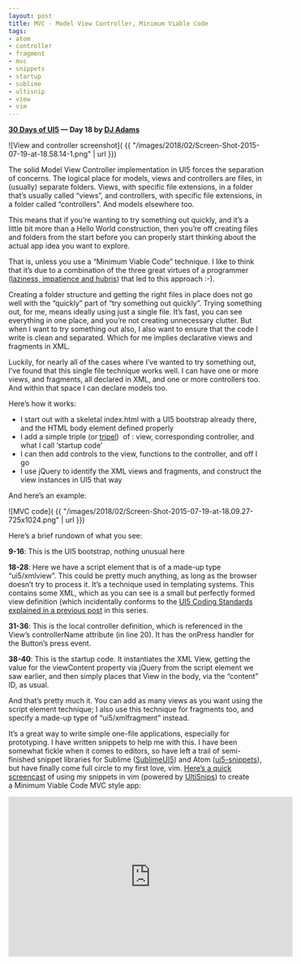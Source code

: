```yaml
---
layout: post
title: MVC - Model View Controller, Minimum Viable Code
tags:
- atom
- controller
- fragment
- mvc
- snippets
- startup
- sublime
- ultisnip
- view
- vim
---
```


**[30 Days of UI5](/2015/07/04/30-days-of-ui5/) &mdash; Day 18 by [DJ Adams](//qmacro.org/about/)**

![View and controller screenshot]( {{ "/images/2018/02/Screen-Shot-2015-07-19-at-18.58.14-1.png" | url }})

The solid Model View Controller implementation in UI5 forces the separation of concerns. The logical place for models, views and controllers are files, in (usually) separate folders. Views, with specific file extensions, in a folder that’s usually called “views”, and controllers, with specific file extensions, in a folder called “controllers”. And models elsewhere too.

This means that if you’re wanting to try something out quickly, and it’s a little bit more than a Hello World construction, then you’re off creating files and folders from the start before you can properly start thinking about the actual app idea you want to explore.

That is, unless you use a “Minimum Viable Code” technique. I like to think that it’s due to a combination of the three great virtues of a programmer ([laziness, impatience and hubris](http://c2.com/cgi/wiki?LazinessImpatienceHubris)) that led to this approach :-).

Creating a folder structure and getting the right files in place does not go well with the “quickly” part of “try something out quickly”. Trying something out, for me, means ideally using just a single file. It’s fast, you can see everything in one place, and you’re not creating unnecessary clutter. But when I want to try something out also, I also want to ensure that the code I write is clean and separated. Which for me implies declarative views and fragments in XML.

Luckily, for nearly all of the cases where I’ve wanted to try something out, I’ve found that this single file technique works well. I can have one or more views, and fragments, all declared in XML, and one or more controllers too. And within that space I can declare models too.

Here’s how it works:

- I start out with a skeletal index.html with a UI5 bootstrap already there, and the HTML body element defined properly
- I add a simple triple (or [tripel](http://www.beeradvocate.com/beer/style/58/))  of : view, corresponding controller, and what I call ‘startup code’
- I can then add controls to the view, functions to the controller, and off I go
- I use jQuery to identify the XML views and fragments, and construct the view instances in UI5 that way

And here’s an example:

![MVC code]( {{ "/images/2018/02/Screen-Shot-2015-07-19-at-18.09.27-725x1024.png" | url }})

Here’s a brief rundown of what you see:

**9-16**: This is the UI5 bootstrap, nothing unusual here

**18-28**: Here we have a script element that is of a made-up type “ui5/xmlview”. This could be pretty much anything, as long as the browser doesn’t try to process it. It’s a technique used in templating systems. This contains some XML, which as you can see is a small but perfectly formed view definition (which incidentally conforms to the [UI5 Coding Standards explained in a previous post](/2015/07/19/ui5-and-coding-standards/) in this series.

**31-36**: This is the local controller definition, which is referenced in the View’s controllerName attribute (in line 20). It has the onPress handler for the Button’s press event.

**38-40**: This is the startup code. It instantiates the XML View, getting the value for the viewContent property via jQuery from the script element we saw earlier, and then simply places that View in the body, via the “content” ID, as usual.

And that’s pretty much it. You can add as many views as you want using the script element technique; I also use this technique for fragments too, and specify a made-up type of “ui5/xmlfragment” instead.

It’s a great way to write simple one-file applications, especially for prototyping. I have written snippets to help me with this. I have been somewhat fickle when it comes to editors, so have left a trail of semi-finished snippet libraries for Sublime ([SublimeUI5](https://github.com/qmacro/SublimeUI5)) and Atom ([ui5-snippets](https://github.com/qmacro/ui5-snippets)), but have finally come full circle to my first love, vim. [Here’s a quick screencast](https://www.youtube.com/watch?v=nN1PYHa-YXQ) of using my snippets in vim (powered by [UltiSnips](https://github.com/SirVer/ultisnips)) to create a Minimum Viable Code MVC style app:

<iframe allowfullscreen="allowfullscreen" frameborder="0" height="315" src="https://www.youtube.com/embed/nN1PYHa-YXQ" width="560"></iframe>


